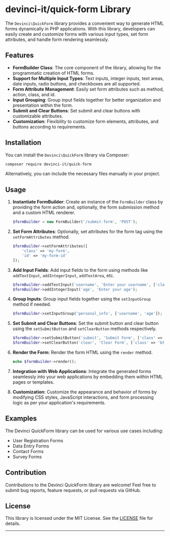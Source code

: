 
# devinci-it/quick-form Library

The `Devinci\QuickForm` library provides a convenient way to generate HTML forms dynamically in PHP applications. With this library, developers can easily create and customize forms with various input types, set form attributes, and handle form rendering seamlessly.

## Features

- **FormBuilder Class**: The core component of the library, allowing for the programmatic creation of HTML forms.
- **Support for Multiple Input Types**: Text inputs, integer inputs, text areas, date inputs, radio buttons, and checkboxes are all supported.
- **Form Attribute Management**: Easily set form attributes such as method, action, class, and id.
- **Input Grouping**: Group input fields together for better organization and presentation within the form.
- **Submit and Clear Buttons**: Set submit and clear buttons with customizable attributes.
- **Customization**: Flexibility to customize form elements, attributes, and buttons according to requirements.

## Installation

You can install the `Devinci\QuickForm` library via Composer:

```bash
composer require devinci-it/quick-form
```

Alternatively, you can include the necessary files manually in your project.

## Usage

1. **Instantiate FormBuilder**: Create an instance of the `FormBuilder` class by providing the form action and, optionally, the form submission method and a custom HTML renderer.

    ```php
    $formBuilder = new FormBuilder('/submit-form', 'POST');
    ```

2. **Set Form Attributes**: Optionally, set attributes for the form tag using the `setFormAttributes` method.

    ```php
    $formBuilder->setFormAttributes([
        'class' => 'my-form',
        'id' => 'my-form-id'
    ]);
    ```

3. **Add Input Fields**: Add input fields to the form using methods like `addTextInput`, `addIntegerInput`, `addTextArea`, etc.

    ```php
    $formBuilder->addTextInput('username', 'Enter your username', ['class' => 'form-control']);
    $formBuilder->addIntegerInput('age', 'Enter your age');
    ```

4. **Group Inputs**: Group input fields together using the `setInputGroup` method if needed.

    ```php
    $formBuilder->setInputGroup('personal_info', ['username', 'age']);
    ```

5. **Set Submit and Clear Buttons**: Set the submit button and clear button using the `setSubmitButton` and `setClearButton` methods respectively.

    ```php
    $formBuilder->setSubmitButton('submit', 'Submit Form', ['class' => 'btn btn-primary']);
    $formBuilder->setClearButton('clear', 'Clear Form', ['class' => 'btn btn-secondary']);
    ```

6. **Render the Form**: Render the form HTML using the `render` method.

    ```php
    echo $formBuilder->render();
    ```

7. **Integration with Web Applications**: Integrate the generated forms seamlessly into your web applications by embedding them within HTML pages or templates.

8. **Customization**: Customize the appearance and behavior of forms by modifying CSS styles, JavaScript interactions, and form processing logic as per your application's requirements.

## Examples

The Devinci QuickForm library can be used for various use cases including:

- User Registration Forms
- Data Entry Forms
- Contact Forms
- Survey Forms

## Contribution

Contributions to the Devinci QuickForm library are welcome! Feel free to submit bug reports, feature requests, or pull requests via GitHub.

## License

This library is licensed under the MIT License. See the [LICENSE](LICENSE) file for details.

---
